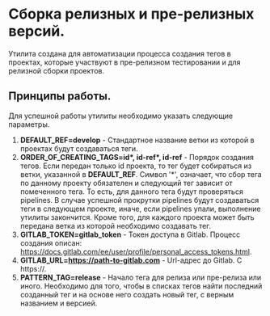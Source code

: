 # Сборка релизных и пре-релизных версий.
Утилита создана для автоматизации процесса создания тегов в проектах, которые 
участвуют в пре-релизном тестировании и для релизной сборки проектов.

## Принципы работы.
Для успешной работы утилиты необходимо указать следующие параметры.
1) **DEFAULT_REF=develop** - Стандартное название ветки из которой в проектах будут 
создаваться теги.
2) **ORDER_OF_CREATING_TAGS=id\*, id-ref\*, id-ref** - Порядок создания тегов.
Если передан только id проекта, то тег будет собираться из ветки, указанной в 
**DEFAULT_REF**. Символ '*', означает, что сбор тега по данному проекту 
обязателен и следующий тег зависит от помеченного тега. То есть, для данного 
тега будут проверяться pipelines. В случае успешной прокрутки pipelines будут 
создаваться теги в следующем проекте, иначе, если pipelines упали, выполнение 
утилиты закончится. Кроме того, для каждого проекта может быть передана ветка 
из которой необходимо создавать тег.
3) **GITLAB_TOKEN=gitlab_token** - Токен доступа в Gitlab. Процесс создания 
описан: https://docs.gitlab.com/ee/user/profile/personal_access_tokens.html.
4) **GITLAB_URL=https://path-to-gitlab.com** - Url-адрес до Gitlab. С https://.
5) **PATTERN_TAG=release** - Начало тега для релиза или пре-релиза или иного. 
Необходимо для того, чтобы в списках тегов найти последний созданный тег и 
на основе него создать новый тег, с верным названием и версией.

